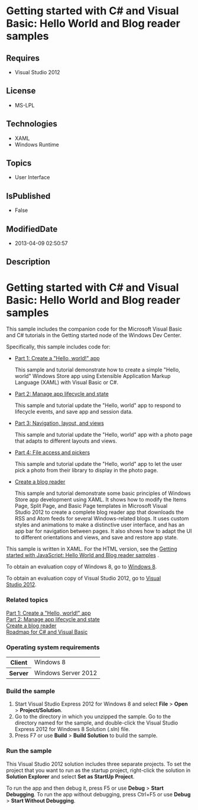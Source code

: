 # Getting started with C# and Visual Basic: Hello World and Blog reader samples
## Requires
* Visual Studio 2012
## License
* MS-LPL
## Technologies
* XAML
* Windows Runtime
## Topics
* User Interface
## IsPublished
* False
## ModifiedDate
* 2013-04-09 02:50:57
## Description

<div id="mainSection">
<div class="clsServerSDKContent">
<h1><a id="gallery_samples.gettingstarted_xamltutorials_gallery"></a>Getting started with C# and Visual Basic: Hello World and Blog reader samples</h1>
</div>
<p>This sample includes the companion code for the Microsoft Visual Basic and C# tutorials in the Getting started node of the Windows Dev Center.
</p>
<p>Specifically, this sample includes code for:</p>
<ul>
<li><a href="http://msdn.microsoft.com/en-us/library/windows/apps/Hh986965">Part 1: Create a &quot;Hello, world!&quot; app</a>
<p>This sample and tutorial demonstrate how to create a simple &quot;Hello, world&quot; Windows Store app using Extensible Application Markup Language (XAML) with Visual Basic or C#.</p>
</li><li><a href="http://msdn.microsoft.com/en-us/library/windows/apps/Hh986968">Part 2: Manage app lifecycle and state</a>
<p>This sample and tutorial update the &quot;Hello, world&quot; app to respond to lifecycle events, and save app and session data.</p>
</li><li><a href="http://msdn.microsoft.com/en-us/library/windows/apps/jj215600">Part 3: Navigation, layout, and views</a>
<p>This sample and tutorial update the &quot;Hello, world&quot; app with a photo page that adapts to different layouts and views.</p>
</li><li><a href="http://msdn.microsoft.com/en-us/library/windows/apps/jj655411">Part 4: File access and pickers</a>
<p>This sample and tutorial update the &quot;Hello, world&quot; app to let the user pick a photo from their library to display in the photo page.</p>
</li><li><a href="http://msdn.microsoft.com/library/windows/apps/BR211380">Create a blog reader</a>
<p>This sample and tutorial demonstrate some basic principles of Windows Store app development using XAML. It shows how to modify the Items Page, Split Page, and Basic Page templates in Microsoft Visual Studio&nbsp;2012 to create a complete blog reader app that
 downloads the RSS and Atom feeds for several Windows-related blogs. It uses custom styles and animations to make a distinctive user interface, and has an app bar for navigation between pages. It also shows how to adapt the UI to different orientations and
 views, and save and restore app state.</p>
</li></ul>
<p></p>
<p>This sample is written in XAML. For the HTML version, see the <a href="http://go.microsoft.com/fwlink/p/?linkid=251100">
Getting started with JavaScript: Hello World and Blog reader samples</a> .</p>
<p>To obtain an evaluation copy of Windows&nbsp;8, go to <a href="http://go.microsoft.com/fwlink/p/?linkid=241655">
Windows&nbsp;8</a>. </p>
<p>To obtain an evaluation copy of Visual Studio&nbsp;2012, go to <a href="http://go.microsoft.com/fwlink/p/?linkid=241656">
Visual Studio&nbsp;2012</a>. </p>
<h3><a id="related_topics"></a>Related topics</h3>
<dl><dt><a href="http://msdn.microsoft.com/en-us/library/windows/apps/Hh986965">Part 1: Create a &quot;Hello, world!&quot; app</a>
</dt><dt><a href="http://msdn.microsoft.com/en-us/library/windows/apps/Hh986968">Part 2: Manage app lifecycle and state</a>
</dt><dt><a href="http://msdn.microsoft.com/library/windows/apps/BR211380">Create a blog reader</a>
</dt><dt><a href="http://msdn.microsoft.com/library/windows/apps/BR229583">Roadmap for C# and Visual Basic</a>
</dt></dl>
<h3>Operating system requirements</h3>
<table>
<tbody>
<tr>
<th>Client</th>
<td><dt>Windows&nbsp;8 </dt></td>
</tr>
<tr>
<th>Server</th>
<td><dt>Windows Server&nbsp;2012 </dt></td>
</tr>
</tbody>
</table>
<h3>Build the sample</h3>
<p></p>
<ol>
<li>Start Visual Studio Express&nbsp;2012 for Windows&nbsp;8 and select <b>File</b> &gt; <b>
Open</b> &gt; <b>Project/Solution</b>. </li><li>Go to the directory in which you unzipped the sample. Go to the directory named for the sample, and double-click the Visual Studio Express&nbsp;2012 for Windows&nbsp;8 Solution (.sln) file.
</li><li>Press F7 or use <b>Build</b> &gt; <b>Build Solution</b> to build the sample. </li></ol>
<p></p>
<h3>Run the sample</h3>
<p>This Visual Studio&nbsp;2012 solution includes three separate projects. To set the project that you want to run as the startup project, right-click the solution in
<b>Solution Explorer</b> and select <b>Set as StartUp Project</b>.</p>
<p>To run the app and then debug it, press F5 or use <b>Debug</b> &gt; <b>Start Debugging</b>. To run the app without debugging, press Ctrl&#43;F5 or use
<b>Debug</b> &gt; <b>Start Without Debugging</b>. </p>
</div>
